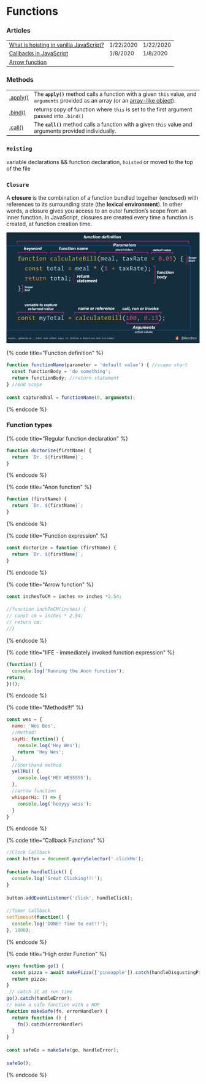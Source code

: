 # Functions

### Articles

|  |  |  |
| :--- | :--- | :--- |
| [What is hoisting in vanilla JavaScript?](https://gomakethings.com/what-is-hoisting-in-vanilla-javascript/?mc_cid=1303dffebc&mc_eid=e9174ba77f) | 1/22/2020 | 1/22/2020 |
| [Callbacks in JavaScript](https://zellwk.com/blog/callbacks/?ck_subscriber_id=420572458) | 1/8/2020 | 1/8/2020 |
| [Arrow function](https://developer.mozilla.org/en-US/docs/Web/JavaScript/Reference/Functions/Arrow_functions) |  |  |

### Methods

|  |  |
| :--- | :--- |
| [.apply\(\)](https://developer.mozilla.org/en-US/docs/Web/JavaScript/Reference/Global_Objects/Function/apply) | The **`apply()`** method calls a function with a given `this` value, and `arguments` provided as an array \(or an [array-like object](https://developer.mozilla.org/en-US/docs/Web/JavaScript/Guide/Indexed_collections#Working_with_array-like_objects)\).  |
| [.bind\(\)](https://developer.mozilla.org/en-US/docs/Web/JavaScript/Reference/Global_Objects/Function/bind) | returns copy of function where `this` is set to the first argument passed into `.bind()` |
| [.call\(\)](https://developer.mozilla.org/en-US/docs/Web/JavaScript/Reference/Global_Objects/Function/call) | The **`call()`** method calls a function with a given `this` value and arguments provided individually. |

### `Hoisting` 

variable declarations  && function declaration, `hoisted` or moved to the top of the file

### `Closure`

A **closure** is the combination of a function bundled together \(enclosed\) with references to its surrounding state \(the **lexical environment**\). In other words, a closure gives you access to an outer function’s scope from an inner function. In JavaScript, closures are created every time a function is created, at function creation time.

![](../.gitbook/assets/screen-shot-2019-12-16-at-11.20.52-am.png)

{% code title="Function definition" %}
```javascript
function functionName(parameter = 'default value') { //scope start
  const functionBody = 'do something';
  return functionBody; //return statement
} //end scope

const capturedVal = functionName(0, arguments);
```
{% endcode %}

### Function types

{% code title="Regular function declaration" %}
```javascript
function doctorize(firstName) {
  return `Dr. ${firstName}`;
}
```
{% endcode %}

{% code title="Anon function" %}
```javascript
function (firstName) {
  return `Dr. ${firstName}`;
}
```
{% endcode %}

{% code title="Function expression" %}
```javascript
const doctorize = function (firstName) {
  return `Dr. ${firstName}`;
}
```
{% endcode %}

{% code title="Arrow function" %}
```javascript
const inchesToCM = inches => inches *2.54;

//function inchToCM(inches) {
// const cm = inches * 2.54;
// return cm;
//}
```
{% endcode %}

{% code title="IIFE - immediately invoked function expression" %}
```javascript
(function() {
  console.log('Running the Anon function');
return;
})();
```
{% endcode %}

{% code title="Methods!!!" %}
```javascript
const wes = {
  name: 'Wes Bos',
  //Method!
  sayHi: function() {
    console.log('Hey Wes');
    return 'Hey Wes';
  },
  //Shorthand method
  yellHi() {
    console.log('HEY WESSSSS');
  },
  //arrow function
  whisperHi: () => {
    console.log('heeyyy wess');
  }
}
```
{% endcode %}

{% code title="Callback Functions" %}
```javascript
//Click Callback
const button = document.querySelector('.clickMe');

function handleClick() {
  console.log('Great Clicking!!!');
}

button.addEventListener('click', handleClick);

//Timer Callback
setTimeout(function() {
  console.log('DONE! Time to eat!!');
}, 1000);
```
{% endcode %}

{% code title="High order Function" %}
```javascript
async function go() {
  const pizza = await makePizza(['pineapple']).catch(handleDisgustingPizza);
  return pizza;
}
 // catch it at run time
go().catch(handleError);
// make a safe function with a HOF
function makeSafe(fn, errorHandler) {
  return function () {
    fn().catch(errorHandler)
  }
}

const safeGo = makeSafe(go, handleError);

safeGo();
```
{% endcode %}

